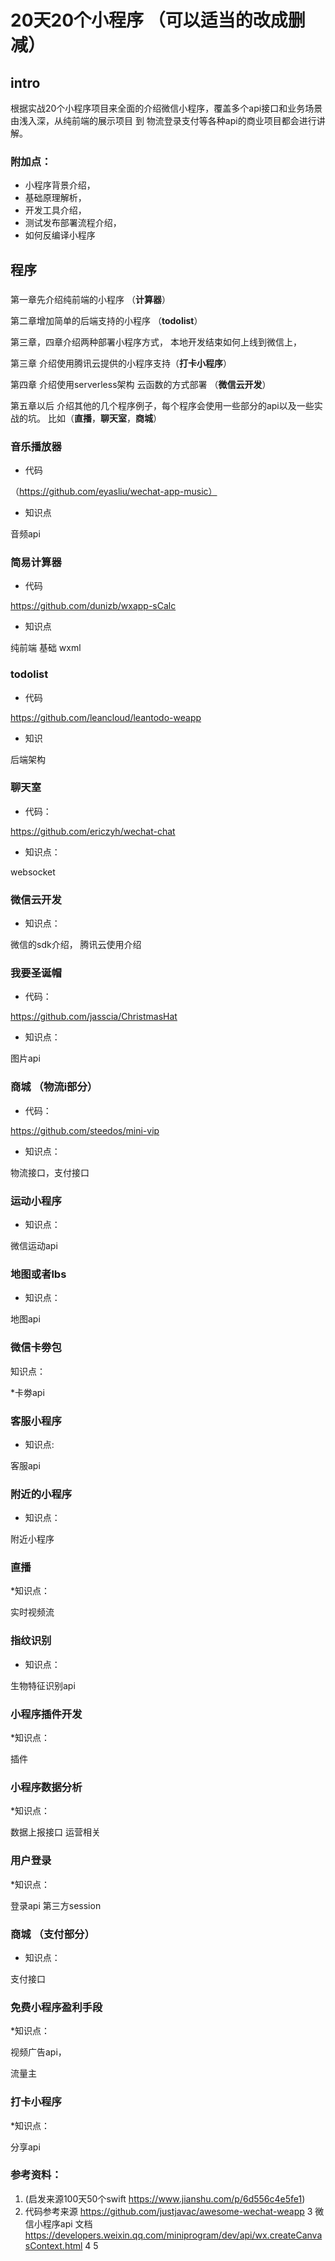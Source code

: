 # 20天20个小程序 （可以适当的改成删减）
## intro
根据实战20个小程序项目来全面的介绍微信小程序，覆盖多个api接口和业务场景
由浅入深，从纯前端的展示项目 到 物流登录支付等各种api的商业项目都会进行讲解。
### 附加点：
* 小程序背景介绍，
* 基础原理解析， 
* 开发工具介绍，
* 测试发布部署流程介绍，
* 如何反编译小程序

## 程序


### 
第一章先介绍纯前端的小程序  （**计算器**）

第二章增加简单的后端支持的小程序 （**todolist**）

第三章，四章介绍两种部署小程序方式，  本地开发结束如何上线到微信上，

第三章 介绍使用腾讯云提供的小程序支持（**打卡小程序**）

第四章 介绍使用serverless架构 云函数的方式部署 （**微信云开发**）

第五章以后 介绍其他的几个程序例子，每个程序会使用一些部分的api以及一些实战的坑。
比如（**直播**，**聊天室**，**商城**）

###

###  音乐播放器

* 代码

（https://github.com/eyasliu/wechat-app-music）
* 知识点

 音频api
 
###  简易计算器

* 代码

 https://github.com/dunizb/wxapp-sCalc
* 知识点

纯前端 基础 wxml 

### todolist
* 代码 

https://github.com/leancloud/leantodo-weapp

* 知识

后端架构

### 聊天室
* 代码： 

 https://github.com/ericzyh/wechat-chat

* 知识点：

websocket

### 微信云开发

* 知识点：

微信的sdk介绍， 腾讯云使用介绍

###  我要圣诞帽

* 代码：

https://github.com/jasscia/ChristmasHat

* 知识点：

图片api

### 商城 （物流i部分）

* 代码： 

https://github.com/steedos/mini-vip

* 知识点：

 物流接口，支付接口
 
### 运动小程序

* 知识点：

微信运动api
###  地图或者lbs

* 知识点：

地图api 

### 微信卡劵包

知识点：

*卡劵api

### 客服小程序

* 知识点:

客服api

### 附近的小程序

* 知识点：

附近小程序

###  直播

*知识点：

实时视频流

### 指纹识别

* 知识点：

生物特征识别api

### 小程序插件开发

*知识点：

插件

### 小程序数据分析

*知识点：

数据上报接口 运营相关

### 用户登录

*知识点：

登录api 第三方session
### 商城 （支付部分）

* 知识点：

支付接口

### 免费小程序盈利手段

*知识点：

视频广告api，

流量主

### 打卡小程序

*知识点：

分享api 

### 参考资料：
1. (启发来源100天50个swift  https://www.jianshu.com/p/6d556c4e5fe1)
2. 代码参考来源 https://github.com/justjavac/awesome-wechat-weapp
3  微信小程序api 文档 https://developers.weixin.qq.com/miniprogram/dev/api/wx.createCanvasContext.html
4 
5 
